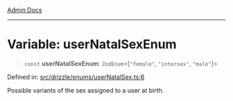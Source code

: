 [Admin Docs](/)

***

# Variable: userNatalSexEnum

> `const` **userNatalSexEnum**: `ZodEnum`\<\[`"female"`, `"intersex"`, `"male"`\]\>

Defined in: [src/drizzle/enums/userNatalSex.ts:6](https://github.com/NishantSinghhhhh/talawa-api/blob/cecfd40a68e5e0e9c8a0b8efd045a3c4381a2c01/src/drizzle/enums/userNatalSex.ts#L6)

Possible variants of the sex assigned to a user at birth.
